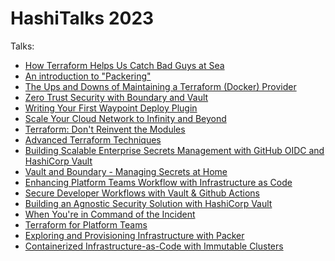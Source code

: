 # HashiTalks 2023

Talks: 
* [How Terraform Helps Us Catch Bad Guys at Sea](How_Terraform_Helps_Us_Catch_Bad_Guys_at_Sea.md)
* [An introduction to "Packering"](An_Introduction_to_Packering.md)
* [The Ups and Downs of Maintaining a Terraform (Docker) Provider](The_Ups_and_Downs_of_Maintaining_a_Terraform_(Docker)_Provider.md)
* [Zero Trust Security with Boundary and Vault](Zero_Trust_Security_with_Boundary_and_Vault.md)
* [Writing Your First Waypoint Deploy Plugin](Writing_Your_First_Waypoint_Deploy_Plugin.md)
* [Scale Your Cloud Network to Infinity and Beyond](Scale_Your_Cloud_Network_to_Infinity_and_Beyond.md)
* [Terraform: Don't Reinvent the Modules](Terraform_Dont_Reinvent_the_Modules.md)
* [Advanced Terraform Techniques](Terraform_Dont_Reinvent_the_Modules.md)
* [Building Scalable Enterprise Secrets Management with GitHub OIDC and HashiCorp Vault](Building_Scalable_Enterprise_Secrets_Management_with_GitHub_OIDC_and_HashiCorp_Vault.md)
* [Vault and Boundary - Managing Secrets at Home](Vault_and_Boundary_Managing_Secrets_at_Home.md)
* [Enhancing Platform Teams Workflow with Infrastructure as Code](Enhancing_Platform_Teams_Workflow_with_Infrastructure_as_Code.md)
* [Secure Developer Workflows with Vault & Github Actions](Secure_Developer_Workflows_with_Vault_Github_Actions.md)
* [Building an Agnostic Security Solution with HashiCorp Vault](Building_an_Agnostic_Security_Solution_with_HashiCorp_Vault.md)
* [When You're in Command of the Incident](When_Youre_in_Command_of_the_Incident.md)
* [Terraform for Platform Teams](Terraform_for_Platform_Teams.md)
* [Exploring and Provisioning Infrastructure with Packer](Exploring_and_Provisioning_Infrastructure_with_Packer.md)
* [Containerized Infrastructure-as-Code with Immutable Clusters](Containerized_IaC_with_Immutable_Clusters.md)

